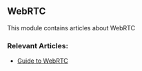 ## WebRTC

This module contains articles about WebRTC

### Relevant Articles:

- [Guide to WebRTC](https://www.surya.com/webrtc)

